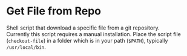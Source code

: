 # Get File from Repo
Shell script that download a specific file from a git repository.  
Currently this script requires a manual installation. Place the script file (`checkout-file`) in a folder which is in your path (`$PATH`), typically `/usr/local/bin`.  